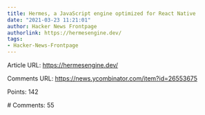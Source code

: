 ```yaml
---
title: Hermes, a JavaScript engine optimized for React Native
date: "2021-03-23 11:21:01"
author: Hacker News Frontpage
authorlink: https://hermesengine.dev/
tags:
- Hacker-News-Frontpage
---
```


<p>Article URL: <a href="https://hermesengine.dev/">https://hermesengine.dev/</a></p>
<p>Comments URL: <a href="https://news.ycombinator.com/item?id=26553675">https://news.ycombinator.com/item?id=26553675</a></p>
<p>Points: 142</p>
<p># Comments: 55</p>
